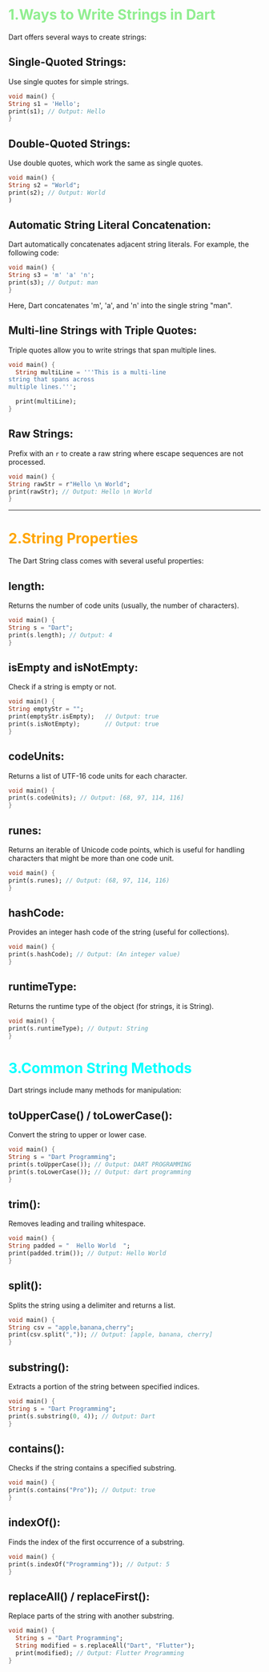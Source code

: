 <h1 style="color:lightgreen;">1.Ways to Write Strings in Dart</h1>

Dart offers several ways to create strings:

## Single-Quoted Strings:
Use single quotes for simple strings.

```dart
void main() {
String s1 = 'Hello';
print(s1); // Output: Hello
}
```

## Double-Quoted Strings:
Use double quotes, which work the same as single quotes.

```dart
void main() {
String s2 = "World";
print(s2); // Output: World
)
```

## Automatic String Literal Concatenation:
Dart automatically concatenates adjacent string literals. For example, the following code:

```dart
void main() {
String s3 = 'm' 'a' 'n';
print(s3); // Output: man
}
```
Here, Dart concatenates 'm', 'a', and 'n' into the single string "man".

## Multi-line Strings with Triple Quotes:
Triple quotes allow you to write strings that span multiple lines.

```dart
void main() {
  String multiLine = '''This is a multi-line
string that spans across
multiple lines.''';

  print(multiLine);
}
```

## Raw Strings:
Prefix with an `r` to create a raw string where escape sequences are not processed.

```dart
void main() {
String rawStr = r"Hello \n World";
print(rawStr); // Output: Hello \n World
}
```
---
<h1 style="color:orange;">2.String Properties</h1>

The Dart String class comes with several useful properties:

## length:
Returns the number of code units (usually, the number of characters).

```dart
void main() {
String s = "Dart";
print(s.length); // Output: 4
}
```

## isEmpty and isNotEmpty:
Check if a string is empty or not.

```dart
void main() {
String emptyStr = "";
print(emptyStr.isEmpty);   // Output: true
print(s.isNotEmpty);       // Output: true
}
```

## codeUnits:
Returns a list of UTF-16 code units for each character.

```dart
void main() {
print(s.codeUnits); // Output: [68, 97, 114, 116]
}
```

## runes:
Returns an iterable of Unicode code points, which is useful for handling characters that might be more than one code unit.

```dart
void main() {
print(s.runes); // Output: (68, 97, 114, 116)
}
```

## hashCode:
Provides an integer hash code of the string (useful for collections).

```dart
void main() {
print(s.hashCode); // Output: (An integer value)
}
```

## runtimeType:
Returns the runtime type of the object (for strings, it is String).

```dart
void main() {
print(s.runtimeType); // Output: String
}
```
<h1 style="color:cyan;">3.Common String Methods</h1>

Dart strings include many methods for manipulation:

## toUpperCase() / toLowerCase():
Convert the string to upper or lower case.

```dart
void main() {
String s = "Dart Programming";
print(s.toUpperCase()); // Output: DART PROGRAMMING
print(s.toLowerCase()); // Output: dart programming
}
```

## trim():
Removes leading and trailing whitespace.

```dart
void main() {
String padded = "  Hello World  ";
print(padded.trim()); // Output: Hello World
}
```

## split():
Splits the string using a delimiter and returns a list.

```dart
void main() {
String csv = "apple,banana,cherry";
print(csv.split(",")); // Output: [apple, banana, cherry]
}
```

## substring():
Extracts a portion of the string between specified indices.

```dart
void main() {
String s = "Dart Programming";
print(s.substring(0, 4)); // Output: Dart
}
```

## contains():
Checks if the string contains a specified substring.

```dart
void main() {
print(s.contains("Pro")); // Output: true
}
```

## indexOf():
Finds the index of the first occurrence of a substring.

```dart
void main() {
print(s.indexOf("Programming")); // Output: 5
}
```

## replaceAll() / replaceFirst():
Replace parts of the string with another substring.

```dart
void main() {
  String s = "Dart Programming";
  String modified = s.replaceAll("Dart", "Flutter");
  print(modified); // Output: Flutter Programming
}

```
